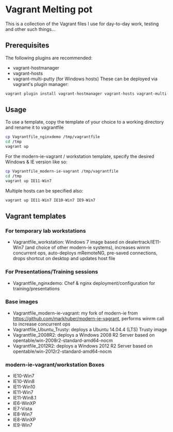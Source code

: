 # Vagrant Melting pot
This is a collection of the Vagrant files I use for day-to-day work, testing and other such things...

## Prerequisites
The following plugins are recommended:
* vagrant-hostmanager
* vagrant-hosts
* vagrant-multi-putty (for Windows hosts)
These can be deployed via vagrant's plugin manager:
```bash
vagrant plugin install vagrant-hostmanager vagrant-hosts vagrant-multi-putty
```

## Usage
To use a template, copy the template of your choice to a working directory and rename it to vagrantfile
```bash
cp Vagrantfile_nginxdemo /tmp/vagrantfile
cd /tmp
vagrant up
```

For the modern-ie-vagrant / workstation template, specify the desired Windows & IE version like so:
```bash
cp Vagrantfile_modern-ie-vagrant /tmp/vagrantfile
cd /tmp
vagrant up IE11-Win7
```

Multiple hosts can be specified also:
```bash
vagrant up IE11-Win7 IE10-Win7 IE9-Win7
```

## Vagrant templates

### For temporary lab workstations
* Vagrantfile_workstation: Windows 7 image based on dealertrack/IE11-Win7 (and choice of other modern-ie systems), increases winrm concurrent ops, auto-deploys mRemoteNG, pre-saved connections, drops shortcut on desktop and updates host file

### For Presentations/Training sessions
* Vagrantfile_nginxdemo: Chef & nginx deployment/configuration for training/presentations

### Base images
* Vagrantfile_modern-ie-vagrant: my fork of modern-ie from https://github.com/markhuber/modern-ie-vagrant, performs winrm call to increase concurrent ops
* Vagrantfile_Ubuntu_Trusty: deploys a Ubuntu 14.04.4 (LTS) Trusty image
* Vagrantfile_2008R2: deploys a Windows 2008 R2 Server based on opentable/win-2008r2-standard-amd64-nocm
* Vagrantfile_2012R2: deploys a Windows 2012 R2 Server based on opentable/win-2012r2-standard-amd64-nocm

### modern-ie-vagrant/workstation Boxes

* IE10-Win7
* IE10-Win8
* IE11-Win10
* IE11-Win7 
* IE11-Win8.1
* IE6-WinXP
* IE7-Vista
* IE8-Win7
* IE8-WinXP
* IE9-Win7